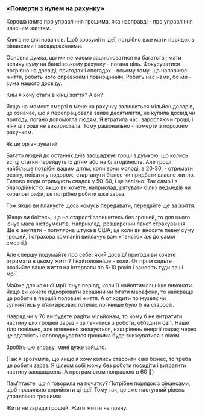 ### «Померти з нулем на рахунку»

Хороша книга про управління грошима, яка насправді - про управління власним життям.

Книга не для новачків. Щоб зрозуміти ідеї, потрібно вже мати порядок з фінансами і заощадженнями.

Основна думка, що ми не маємо зациклюватися на багатстві; мати велику суму на банківському рахунку - погана ціль. Фокусуватися потрібно на досвіді, пригодах і спогадах - всьому тому, що наповнює життя, робить його справжнім і повноцінним. Робить нас нами, бо ми - сума нашого досвіду.

Ким я хочу стати в кінці життя? А ви?

Якщо на момент смерті в мене на рахунку залишиться мільйон доларів, це означає, що я перепрацювала зайве десятиліття, не купила досвід чи пригоду, погано допомогла людям. Я втратила час, заробляючи гроші, і ніяк ці гроші не використала. Тому раціонально - померти з порожнім рахунком.

Як це організувати?

Багато людей до останніх днів заощаджує гроші з думкою, що колись всі ці статки перейдуть їх дітям або на благодійність. Але гроші найбільше потрібні вашим дітям, коли вони молоді, в 20-30, - отримати освіту, поїхати у подорож, стартанути бізнес чи придбати власне житло. Типово люди отримують спадок у 50-60, і це запізно. Так само і з благодійністю: якщо ви хочете, наприклад, рятувати білих ведмедів чи коралові рифи, це потрібно робити вже зараз.

Тож якщо ви плануєте щось комусь передавати, передайте ще за життя.

(Якщо ви боїтесь, що на старості залишитесь без грошей, то для цього існує маса інструментів. Наприклад, розширений пакет страхування. Ще є ануїтети - популярна штука в США; це коли ви вносите певну суму грошей, і страхова компанія виплачує вам «пенсію» аж до самої смерті.)

Але спершу подумайте про себе: який досвід/ пригоди ви хочете отримати в цьому житті? І найголовніше - коли. От прям сядьте і розбийте ваше життя на інтервали по 5-10 років і занесіть туди ваші мрії.

Майже для кожної мрії існує період, коли її найоптимальніше виконати. Якщо ви хочете підкорювати вершини чи бігати марафони, то найкраще це робити в першій половині життя. А от ходити по музеях чи зупинятись у пʼятизіркових готелях логічніше було б на старості.

Навряд чи у 70 ви будете радіти мільйонам, то чому б не витратити частину цих грошей зараз - звільнитися з роботи, обʼїздити світ. Наше тіло повільно, але впевнено зношується, наш рівень енергії падає; через це здатність насолоджуватися грошима буде знижуватися з віком.

Зробіть цю вправу, мені дуже зайшло.

(Так я зрозуміла, що якщо я хочу колись створити свій бізнес, то треба це робити зараз. Я цілком собі можу без роботи посидіти і витратити частину заощаджень. А програмістом попрацюю в 60 🌚)

Памʼятаєте, що я говорила на початку? Потрібен порядок з фінансами, щоб правильно сприйняти ці ідеї. Тому так, це вже наступний рівень управління грошима:

Жити не заради грошей.
Жити життя на повну.
